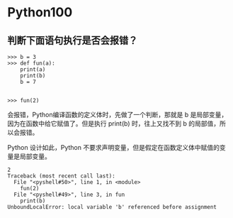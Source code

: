 # Python100



## 判断下面语句执行是否会报错？

```
>>> b = 3
>>> def fun(a):
    print(a)
    print(b)
    b = 7

    
>>> fun(2)
```

会报错，Python编译函数的定义体时，先做了一个判断，那就是 b 是局部变量，因为在函数中给它赋值了。但是执行 print(b) 时，往上又找不到 b 的局部值，所以会报错。

Python 设计如此，Python 不要求声明变量，但是假定在函数定义体中赋值的变量是局部变量。


```
2
Traceback (most recent call last):
  File "<pyshell#50>", line 1, in <module>
    fun(2)
  File "<pyshell#49>", line 3, in fun
    print(b)
UnboundLocalError: local variable 'b' referenced before assignment
```


